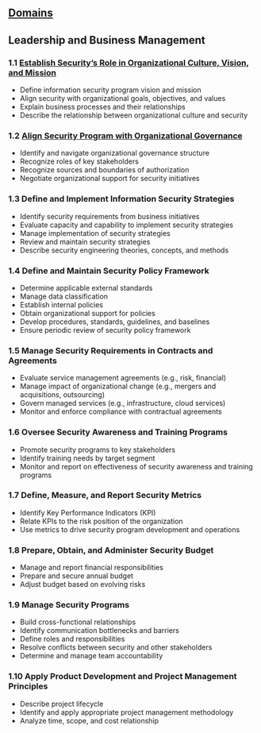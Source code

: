 [Domains](../index.md)
---
## Leadership and Business Management

### 1.1 [Establish Security’s Role in Organizational Culture, Vision, and Mission](task-1.1.md)
- Define information security program vision and mission
- Align security with organizational goals, objectives, and values
- Explain business processes and their relationships
- Describe the relationship between organizational culture and security

### 1.2	 [Align Security Program with Organizational Governance](task-1.2.md)
- Identify and navigate organizational governance structure
- Recognize roles of key stakeholders
- Recognize sources and boundaries of authorization
- Negotiate organizational support for security initiatives

### 1.3	 Define and Implement Information Security Strategies
- Identify security requirements from business initiatives
- Evaluate capacity and capability to implement security strategies
- Manage implementation of security strategies
- Review and maintain security strategies
- Describe security engineering theories, concepts, and methods

### 1.4	 Define and Maintain Security Policy Framework
- Determine applicable external standards
- Manage data classification
- Establish internal policies
- Obtain organizational support for policies
- Develop procedures, standards, guidelines, and baselines
- Ensure periodic review of security policy framework

### 1.5	 Manage Security Requirements in Contracts and Agreements
- Evaluate service management agreements (e.g., risk, financial)
- Manage impact of organizational change (e.g., mergers and acquisitions, outsourcing)
- Govern managed services (e.g., infrastructure, cloud services)
- Monitor and enforce compliance with contractual agreements

### 1.6	 Oversee Security Awareness and Training Programs
- Promote security programs to key stakeholders
- Identify training needs by target segment
- Monitor and report on effectiveness of security awareness and training programs

### 1.7	 Define, Measure, and Report Security Metrics
- Identify Key Performance Indicators (KPI)
- Relate KPIs to the risk position of the organization
- Use metrics to drive security program development and operations

### 1.8	 Prepare, Obtain, and Administer Security Budget
- Manage and report financial responsibilities
- Prepare and secure annual budget
- Adjust budget based on evolving risks

### 1.9	 Manage Security Programs
- Build cross-functional relationships
- Identify communication bottlenecks and barriers
- Define roles and responsibilities
- Resolve conflicts between security and other stakeholders
- Determine and manage team accountability

### 1.10	 Apply Product Development and Project Management Principles
- Describe project lifecycle
- Identify and apply appropriate project management methodology
- Analyze time, scope, and cost relationship
